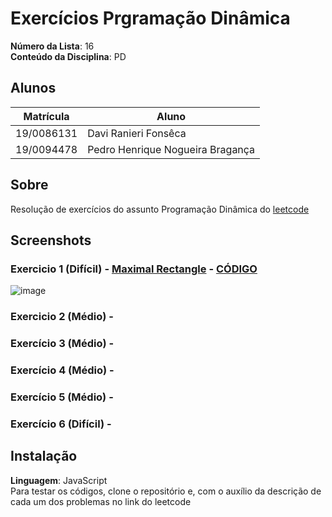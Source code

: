 # Exercícios Prgramação Dinâmica

**Número da Lista**: 16<br>
**Conteúdo da Disciplina**: PD<br>

## Alunos
|Matrícula | Aluno |
| -- | -- |
| 19/0086131  |  Davi Ranieri Fonsêca |
| 19/0094478  |  Pedro Henrique Nogueira Bragança |

## Sobre 
Resolução de exercícios do assunto Programação Dinâmica do [leetcode](https://leetcode.com/)

## Screenshots
### Exercicio 1 (Difícil) - [Maximal Rectangle](https://leetcode.com/problems/maximal-rectangle/description/) - [CÓDIGO](NumberPairs/NumberPairs.js)

![image](https://github.com/projeto-de-algoritmos/ProgramacaoDinamica_Exercicios_dupla16/assets/57445188/cbcabaf3-3183-4da8-88aa-11fed29718b1)


### Exercicio 2 (Médio) - 

### Exercício 3 (Médio) - 

### Exercício 4 (Médio) - 

### Exercício 5 (Médio) - 

### Exercício 6 (Difícil) - 


## Instalação 
**Linguagem**: JavaScript<br>
Para testar os códigos, clone o repositório e, com o auxílio da descrição de cada um dos problemas no link do leetcode
